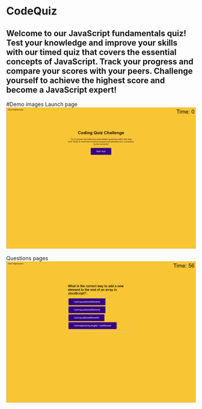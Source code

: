 # CodeQuiz
## Welcome to our JavaScript fundamentals quiz! Test your knowledge and improve your skills with our timed quiz that covers the essential concepts of JavaScript. Track your progress and compare your scores with your peers. Challenge yourself to achieve the highest score and become a JavaScript expert!

#Demo images
Launch page
<img src="1.jpg" alt="Alt text" title="Optional title">

Questions pages
<img src="2.jpg" alt="Alt text" title="Optional title">
